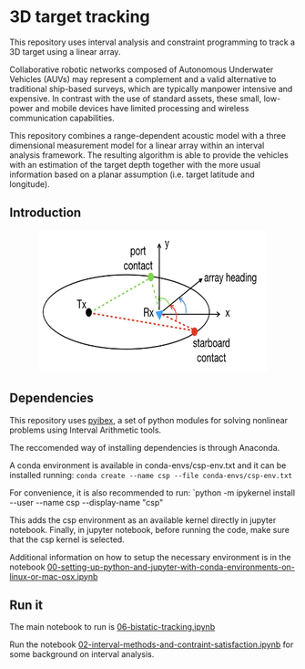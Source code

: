 # 3D target tracking

This repository uses interval analysis and constraint programming to track a 3D target using a linear array.

Collaborative robotic networks composed of Autonomous Underwater Vehicles (AUVs) may represent a complement and a valid alternative to traditional ship-based surveys, which are typically manpower intensive and expensive. In contrast with the use of standard assets, these small, low-power and mobile devices have limited processing and wireless communication capabilities.

This repository combines a range-dependent acoustic model with a three dimensional measurement model for a linear array within an interval analysis framework.
The resulting algorithm is able to provide the vehicles with an estimation of the target depth together with the more usual information based on a planar assumption (i.e. target latitude and longitude).

## Introduction

<p align="center">
<img src="notebooks/pics/bistatic-tracking/bistatic-geometry.png" width="400" height=250>
<!--img src="pics/untrained.gif" width="300" height=250-->
</p>

## Dependencies

This repository uses [pyibex](http://benensta.github.io/pyIbex/), a set of python modules for solving nonlinear problems using Interval Arithmetic tools.

The reccomended way of installing dependencies is through Anaconda.

A conda environment is available in conda-envs/csp-env.txt and it can be installed running:
`conda create --name csp --file conda-envs/csp-env.txt`

For convenience, it is also recommended to run:
`python -m ipykernel install --user --name csp --display-name "csp"

This adds the csp environment as an available kernel directly in jupyter notebook.
Finally, in jupyter notebook, before running the code, make sure that the csp kernel is selected.


Additional information on how to setup the necessary environment is in the notebook [00-setting-up-python-and-jupyter-with-conda-environments-on-linux-or-mac-osx.ipynb](./noteboooks/00-setting-up-python-and-jupyter-with-conda-environments-on-linux-or-mac-osx.ipynb)

## Run it

The main notebook to run is [06-bistatic-tracking.ipynb](notebooks/06-bistatic-tracking.ipynb)

Run the notebook [02-interval-methods-and-contraint-satisfaction.ipynb](notebooks/02-interval-methods-and-contraint-satisfaction.ipynb) for some background on interval analysis.

